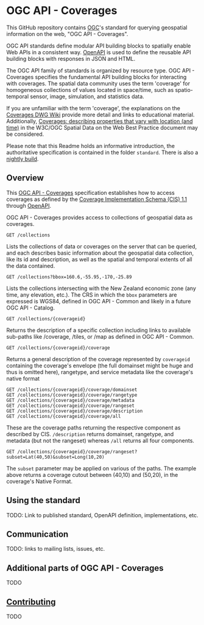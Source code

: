 # OGC API - Coverages

This GitHub repository contains [OGC](http://opengeospatial.org)'s
standard for querying geospatial information on the web, "OGC API - Coverages".

OGC API standards define modular API building blocks to spatially enable Web
APIs in a consistent way. [OpenAPI](http://openapis.org) is used to define the
reusable API building blocks with responses in JSON and HTML.

The OGC API family of standards is organized by resource type. OGC API -
Coverages specifies the fundamental API building blocks for interacting with
coverages. The spatial data community uses the term 'coverage' for homogeneous
collections of values located in space/time, such as spatio-temporal sensor,
image, simulation, and statistics data.

If you are unfamiliar with the term 'coverage', the explanations on
the [Coverages DWG Wiki](http://myogc.org/go/coveragesDWG) provide more detail and links to educational material.
Additionally, [Coverages: describing properties that vary with location (and time)](https://www.w3.org/TR/sdw-bp/#coverages)
in the W3C/OGC Spatial Data on the Web Best Practice document may be considered.

Please note that this Readme holds an informative introduction, the
authoritative specification is contained in the folder `standard`. There is also
a [nightly build](http://docs.opengeospatial.org/DRAFTS/19-087.html).

## Overview

This [OGC API - Coverages](https://github.com/opengeospatial/ogc_api_coverages) specification establishes how to access coverages as defined by the [Coverage Implementation Schema (CIS) 1.1](http://docs.opengeospatial.org/is/09-146r6/09-146r6.html) through [OpenAPI](https://www.openapis.org/).


OGC API - Coverages provides access to collections of geospatial data as coverages.

```
GET /collections
```

Lists the collections of data or coverages on the server that can be queried,
and each describes basic information about the geospatial data collection,
like its id and description, as well as the spatial and temporal extents of all
the data contained.

```
GET /collections?bbox=160.6,-55.95,-170,-25.89
```

Lists the collections intersecting with the New Zealand economic zone (any
time, any elevation, etc.). The CRS in which the `bbox` parameters are
expressed is WGS84, defined in OGC API - Common and likely in a future OGC
API - Catalog.

```
GET /collections/{coverageid}
```

Returns the description of a specific collection including links to available
sub-paths like /coverage, /tiles, or /map as defined in OGC API - Common.

```
GET /collections/{coverageid}/coverage
```

Returns a general description of the coverage represented by `coverageid`
containing the coverage's envelope (the full domainset might be huge and
thus is omitted here), rangetype, and service metadata like the coverage's
native format

```
GET /collections/{coverageid}/coverage/domainset
GET /collections/{coverageid}/coverage/rangetype
GET /collections/{coverageid}/coverage/metadata
GET /collections/{coverageid}/coverage/rangeset
GET /collections/{coverageid}/coverage/description
GET /collections/{coverageid}/coverage/all
```

These are the coverage paths returning the respective component as described
by CIS. `/description` returns domainset, rangetype, and metadata (but not the
rangeset) whereas `/all` returns all four components.

```
GET /collections/{coverageid}/coverage/rangeset?subset=Lat(40,50)&subset=Long(10,20)
```

The `subset` parameter may be applied on various of the paths. The example
above returns a coverage cutout between (40,10) and (50,20), in the
coverage's Native Format.

## Using the standard

TODO: Link to published standard, OpenAPI definition, implementations, etc.

## Communication

TODO: links to mailing lists, issues, etc.

## Additional parts of OGC API - Coverages

TODO

## [Contributing](CONTRIBUTING.md)

TODO
